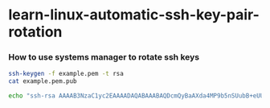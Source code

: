 # learn-linux-automatic-ssh-key-pair-rotation
### How to use systems manager to rotate ssh keys
```bash
ssh-keygen -f example.pem -t rsa
cat example.pem.pub
```
```bash
echo "ssh-rsa AAAAB3NzaC1yc2EAAAADAQABAAABAQDcmQyBaAXda4MP9b5nSUubB+eUUjhVEIJaif7bTcnMa+l8octMYWTgl8QC1aQOwI5/Z7m0NlbuGHMu66qOplWT2Js4bvFxBFjWfNfmUFCKP6Teas22m8nfwryfvQS2bP0V0VSWu6AiJ6QqdOumBZkFvpvW5IZ4TEJ7e1iaiiTu5rreP9IBrYjrl8jXLLc5pxIXt79RUKmD8js0KW1M7LgcswH+ITc2UQFDq7D7Dgg2Tyv+5QlubSIDWT3suuh6MlLX/hU4tGX8le5Le2RBr/Ue5b5eQ4g5gFSzuLVVN18dTNSlvT6hRpBl6x/8s/Hds8/LDBm8Z38/MZTs0ndAtWAb test-key-transfer01" > /home/ubuntu/.ssh/authorized_keys
```
